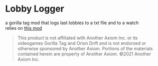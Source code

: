 ﻿# Lobby Logger
a gorilla tag mod that logs last lobbies to a txt file and to a watch<br/>
relies on [this mod](https://github.com/arielthemonke/GorillaStats/releases)

>This product is not affiliated with Another Axiom Inc. or its videogames Gorilla Tag and Orion Drift and is not endorsed or otherwise sponsored by Another Axiom. Portions of the materials contained herein are property of Another Axiom. ©2021 Another Axiom Inc.
